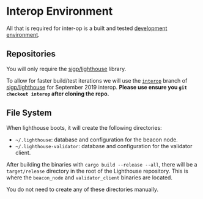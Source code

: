# Interop Environment

All that is required for inter-op is a built and tested [development
environment](./setup.md).

## Repositories

You will only require the [sigp/lighthouse](http://github.com/sigp/lighthouse)
library.

To allow for faster build/test iterations we will use the
[`interop`](https://github.com/sigp/lighthouse/tree/interop) branch of
[sigp/lighthouse](https://github.com/sigp/lighthouse/tree/interop) for
September 2019 interop.  **Please use ensure you `git checkout interop` after
cloning the repo.**

## File System

When lighthouse boots, it will create the following
directories:

- `~/.lighthouse`: database and configuration for the beacon node.
- `~/.lighthouse-validator`: database and configuration for the validator
	client.

After building the binaries with `cargo build --release --all`, there will be a
`target/release` directory in the root of the Lighthouse repository. This is
where the `beacon_node` and `validator_client` binaries are located.

You do not need to create any of these directories manually.

